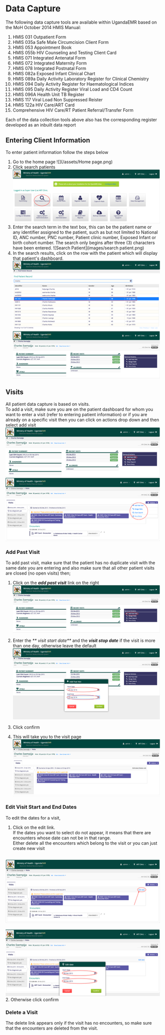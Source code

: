 # Data Capture

The following data capture tools are available within UgandaEMR based on the MoH October 2014 HMIS Manual:

1. HMIS 031 Outpatient Form
2. HMIS 035a Safe Male Circumcision Client Form 
3. HMIS 053 Appointment Book 
4. HMIS 055b HIV Counseling and Testing Client Card
5. HMIS 071 Integrated Antenatal Form
6. HMIS 072 Integrated Maternity Form
7. HMIS 078 Integrated Postnatal Form
8. HMIS 082a Exposed Infant Clinical Chart 
9. HMIS 089a Daily Activity Laboratory Register for Clinical Chemistry
10. HMIS 094 Daily Activity Register for Haematological Indices
11. HMIS 095 Daily Activity Register Viral Load and CD4 Count
12. HMIS 096A Health Unit TB Register 
13. HMIS 117 Viral Load Non Suppressed Reister
14. HMIS 122a HIV Care/ART Card 
15. Comprehensive HIV Care/RT Patient Referral/Transfer Form

Each of the data collection tools above also has the corresponding register developed as an inbuilt data report

## Entering Client Information

To enter patient information follow the steps below

1. Go to the home page 
   ![](/assets/Home page.png)
2. Click search patients
   ![Find Patient Screen](images/home_screen_find_patient_marked.png)
3. Enter the search term in the text box, this can be the patient name or any identifier assigned to the patient, such as but not limited to National ID, ANC number, PNC number, Patient clinic number, Exposed Infant or birth cohort number. The search only begins after three \(3\) characters have been entered.
   ![Search Patient](images/search patient.png)
4. In the search results, click on the row with the patient which will display that patient's dashboard.
   ![Found Patient](images/found_patient.png)
   ![Patient Dashboard](images/patient_dashboard.png)

## Visits

All patient data capture is based on visits.  
To add a visit, make sure you are on the patient dashboard for whom you want to enter a visit \(refer to entering patient information\) or if you are already on a specific visit then you can click on actions drop down and then select add visit  
![Add visit when in patient dashboard](images/add_past_visit.png)  
![Add visit when another visit is active](images/new_visit_when_another_visit_is_active.png)

### Add Past Visit

To add past visit, make sure that the patient has no duplicate visit with the same date you are entering and also make sure that all other patient visits are closed \(no open visits\) then;  
1. Click on the _**add past visit**_ link on the right  
![Add past visit](images/add_past_visit.png)

1. Enter the _** visit start date**_ and the _**visit stop date**_ if the visit is more than one day, otherwise leave the default
   ![Enter start and end dates for new patient](images/enter_start_and_end_date_for_new_past_visit.png)
2. Click confirm
3. This will take you to the visit page
   ![Screen after adding new visit](images/screen_after_adding_new_visit.png)

### Edit Visit Start and End Dates

To edit the dates for a visit,  
1. Click on the edit link.  
If the dates you want to select do not appear, it means that there are encounters whose date can not be in that range.  
Either delete all the encounters which belong to the visit or you can just create new visit

## ![Edit visit](images/edit_visit.png)

![Edit visit with new dates](images/edit_visit_new_dates.png)  
2. Otherwise click confirm

### Delete a Visit

The delete link appears only if the visit has no encounters, so make sure that the encounters are deleted from the visit.

